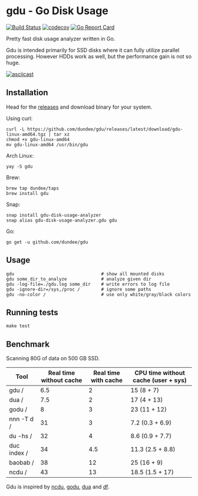 # gdu - Go Disk Usage

[![Build Status](https://travis-ci.com/dundee/gdu.svg?branch=master)](https://travis-ci.com/dundee/gdu)
[![codecov](https://codecov.io/gh/dundee/gdu/branch/master/graph/badge.svg)](https://codecov.io/gh/dundee/gdu)
[![Go Report Card](https://goreportcard.com/badge/github.com/dundee/gdu)](https://goreportcard.com/report/github.com/dundee/gdu)

Pretty fast disk usage analyzer written in Go.

Gdu is intended primarily for SSD disks where it can fully utilize parallel processing.
However HDDs work as well, but the performance gain is not so huge.

[![asciicast](https://asciinema.org/a/382738.svg)](https://asciinema.org/a/382738)

## Installation

Head for the [releases](https://github.com/dundee/gdu/releases) and download binary for your system.

Using curl:

    curl -L https://github.com/dundee/gdu/releases/latest/download/gdu-linux-amd64.tgz | tar xz
    chmod +x gdu-linux-amd64
    mv gdu-linux-amd64 /usr/bin/gdu

Arch Linux:

    yay -S gdu

Brew:

    brew tap dundee/taps
    brew install gdu

Snap:

    snap install gdu-disk-usage-analyzer
    snap alias gdu-disk-usage-analyzer.gdu gdu

Go:

    go get -u github.com/dundee/gdu


## Usage

    gdu                                 # show all mounted disks
    gdu some_dir_to_analyze             # analyze given dir
    gdu -log-file=./gdu.log some_dir    # write errors to log file
    gdu -ignore-dir=/sys,/proc /        # ignore some paths
    gdu -no-color /                     # use only white/gray/black colors


## Running tests

    make test


## Benchmark

Scanning 80G of data on 500 GB SSD.

Tool        | Real time without cache | Real time with cache | CPU time without cache (user + sys)
 ---        | ---                     | ---                  | ---               
gdu /       | 6.5                     | 2                    | 15   (8 + 7)
dua /       | 7.5                     | 2                    | 17   (4 + 13)
godu /      | 8                       | 3                    | 23   (11 + 12)
nnn -T d /  | 31                      | 3                    | 7.2  (0.3 + 6.9)
du -hs /    | 32                      | 4                    | 8.6  (0.9 + 7.7)
duc index / | 34                      | 4.5                  | 11.3 (2.5 + 8.8)
baobab /    | 38                      | 12                   | 25   (16 + 9)
ncdu /      | 43                      | 13                   | 18.5 (1.5 + 17)

Gdu is inspired by [ncdu](https://dev.yorhel.nl/ncdu), [godu](https://github.com/viktomas/godu), [dua](https://github.com/Byron/dua-cli) and [df](https://www.gnu.org/software/coreutils/manual/html_node/df-invocation.html).
